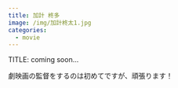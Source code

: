```yaml
---
title: 加計 柊多
image: /img/加計柊太1.jpg
categories:
  - movie
---
```

TITLE: coming soon...

劇映画の監督をするのは初めてですが、頑張ります！
